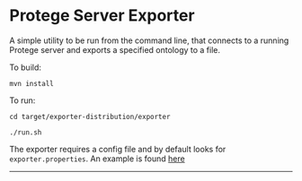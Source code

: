 Protege Server Exporter
======================
A simple utility to be run from the command line, that connects to a running Protege server and exports a specified ontology to a file.

To build:

````
mvn install
````

To run:

````
cd target/exporter-distribution/exporter

./run.sh

````

The exporter requires a config file and by default looks for `exporter.properties`. An example is found [here][1]

----
[1]: https://github.com/NCIEVS/protege-server-export/blob/master/src/main/resources/config/exporter.properties

